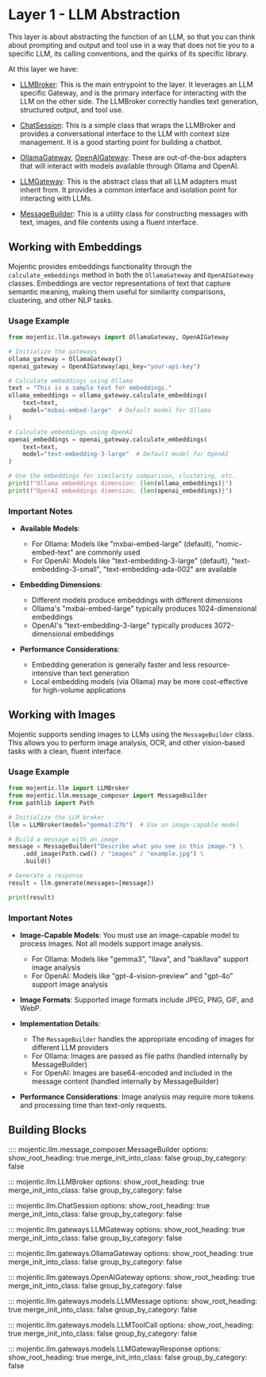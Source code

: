 # Layer 1 - LLM Abstraction

This layer is about abstracting the function of an LLM, so that you can think about prompting and output and tool use in
a way that does not tie you to a specific LLM, its calling conventions, and the quirks of its specific library.

At this layer we have:

- [LLMBroker](api_1.md#mojentic.llm.LLMBroker): This is the main entrypoint to the layer. It leverages an LLM specific
  Gateway, and is the primary interface for interacting with the LLM on the other side. The LLMBroker correctly handles
  text generation, structured output, and tool use.

- [ChatSession](api_1.md#mojentic.llm.ChatSession): This is a simple class that wraps the LLMBroker and provides a
  conversational interface to the LLM with context size management. It is a good starting point for building a chatbot.

- [OllamaGateway](api_1.md#mojentic.llm.OllamaGateway), [OpenAIGateway](api_1.md#mojentic.llm.OpenAIGateway): These are
  out-of-the-box adapters that will interact with models available through
  Ollama and OpenAI.

- [LLMGateway](api_1.md#mojentic.llm.LLMGateway): This is the abstract class that all LLM adapters must inherit from. It
  provides a common interface and isolation point for interacting with LLMs.

- [MessageBuilder](message_builder.md): This is a utility class for constructing messages
  with text, images, and file contents using a fluent interface.

## Working with Embeddings

Mojentic provides embeddings functionality through the `calculate_embeddings` method in both the `OllamaGateway` and `OpenAIGateway` classes. Embeddings are vector representations of text that capture semantic meaning, making them useful for similarity comparisons, clustering, and other NLP tasks.

### Usage Example

```python
from mojentic.llm.gateways import OllamaGateway, OpenAIGateway

# Initialize the gateways
ollama_gateway = OllamaGateway()
openai_gateway = OpenAIGateway(api_key="your-api-key")

# Calculate embeddings using Ollama
text = "This is a sample text for embeddings."
ollama_embeddings = ollama_gateway.calculate_embeddings(
    text=text,
    model="mxbai-embed-large"  # Default model for Ollama
)

# Calculate embeddings using OpenAI
openai_embeddings = openai_gateway.calculate_embeddings(
    text=text,
    model="text-embedding-3-large"  # Default model for OpenAI
)

# Use the embeddings for similarity comparison, clustering, etc.
print(f"Ollama embeddings dimension: {len(ollama_embeddings)}")
print(f"OpenAI embeddings dimension: {len(openai_embeddings)}")
```

### Important Notes

- **Available Models**:
  - For Ollama: Models like "mxbai-embed-large" (default), "nomic-embed-text" are commonly used
  - For OpenAI: Models like "text-embedding-3-large" (default), "text-embedding-3-small", "text-embedding-ada-002" are available

- **Embedding Dimensions**:
  - Different models produce embeddings with different dimensions
  - Ollama's "mxbai-embed-large" typically produces 1024-dimensional embeddings
  - OpenAI's "text-embedding-3-large" typically produces 3072-dimensional embeddings

- **Performance Considerations**:
  - Embedding generation is generally faster and less resource-intensive than text generation
  - Local embedding models (via Ollama) may be more cost-effective for high-volume applications

## Working with Images

Mojentic supports sending images to LLMs using the `MessageBuilder` class. This allows you to perform image analysis, OCR, and other vision-based tasks with a clean, fluent interface.

### Usage Example

```python
from mojentic.llm import LLMBroker
from mojentic.llm.message_composer import MessageBuilder
from pathlib import Path

# Initialize the LLM broker
llm = LLMBroker(model="gemma3:27b")  # Use an image-capable model

# Build a message with an image
message = MessageBuilder("Describe what you see in this image.") \
    .add_image(Path.cwd() / "images" / "example.jpg") \
    .build()

# Generate a response
result = llm.generate(messages=[message])

print(result)
```

### Important Notes

- **Image-Capable Models**: You must use an image-capable model to process images. Not all models support image analysis.
  - For Ollama: Models like "gemma3", "llava", and "bakllava" support image analysis
  - For OpenAI: Models like "gpt-4-vision-preview" and "gpt-4o" support image analysis

- **Image Formats**: Supported image formats include JPEG, PNG, GIF, and WebP.

- **Implementation Details**:
  - The `MessageBuilder` handles the appropriate encoding of images for different LLM providers
  - For Ollama: Images are passed as file paths (handled internally by MessageBuilder)
  - For OpenAI: Images are base64-encoded and included in the message content (handled internally by MessageBuilder)

- **Performance Considerations**: Image analysis may require more tokens and processing time than text-only requests.


## Building Blocks

:::: mojentic.llm.message_composer.MessageBuilder
    options:
        show_root_heading: true
        merge_init_into_class: false
        group_by_category: false

::: mojentic.llm.LLMBroker
    options:
        show_root_heading: true
        merge_init_into_class: false
        group_by_category: false

::: mojentic.llm.ChatSession
    options:
        show_root_heading: true
        merge_init_into_class: false
        group_by_category: false

::: mojentic.llm.gateways.LLMGateway
    options:
        show_root_heading: true
        merge_init_into_class: false
        group_by_category: false

::: mojentic.llm.gateways.OllamaGateway
    options:
        show_root_heading: true
        merge_init_into_class: false
        group_by_category: false

::: mojentic.llm.gateways.OpenAIGateway
    options:
        show_root_heading: true
        merge_init_into_class: false
        group_by_category: false

::: mojentic.llm.gateways.models.LLMMessage
    options:
        show_root_heading: true
        merge_init_into_class: false
        group_by_category: false

::: mojentic.llm.gateways.models.LLMToolCall
    options:
        show_root_heading: true
        merge_init_into_class: false
        group_by_category: false

::: mojentic.llm.gateways.models.LLMGatewayResponse
    options:
        show_root_heading: true
        merge_init_into_class: false
        group_by_category: false
